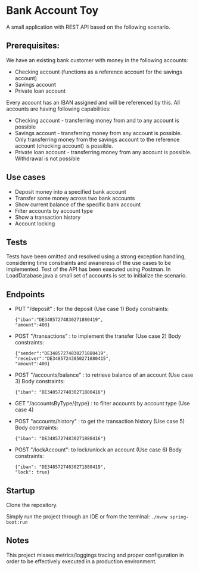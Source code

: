 # Bank Account Toy

A small application with REST API based on the following scenario.

## Prerequisites:
We have an existing bank customer with money in the following accounts:
- Checking account (functions as a reference account for the savings account)
- Savings account
- Private loan account

Every account has an IBAN assigned and will be referenced by this.
All accounts are having following capabilities:
- Checking account - transferring money from and to any account is possible
- Savings account - transferring money from any account is possible. Only transferring money from the savings account to the reference account (checking account) is possible.
- Private loan account - transferring money from any account is possible. Withdrawal is not
possible

## Use cases
- Deposit money into a specified bank account
- Transfer some money across two bank accounts
- Show current balance of the specific bank account
- Filter accounts by account type
- Show a transaction history
- Account locking

## Tests
Tests have been omitted and resolved using a strong exception handling, considering time constraints and awaneress of the use cases to be implemented. Test of the API has been executed using Postman. In LoadDatabase.java a small set of accounts is set to initialize the scenario.

## Endpoints

- PUT "/deposit" : for the deposit (Use case 1)
    Body constraints: 
    ```
    {"iban":"DE34857274830271880419",
    "amount":400}
    ```
- POST "/transactions" : to implement the transfer (Use case 2)
    Body constraints: 
    ```
    {"sender":"DE34857274830271880419",
    "receiver":"DE34857243850271880415",
    "amount":400}
    ```
- POST "/accounts/balance" : to retrieve balance of an account (Use case 3)
    Body constraints: 
    ```
    {"iban": "DE34857274830271880416"}
    ```
- GET "/accountsByType/{type} : to filter accounts by account type (Use case 4)

- POST "accounts/history" : to get the transaction history (Use case 5)
    Body constraints: 
    ```
    {"iban": "DE34857274830271880416"}
    ```
- POST "/lockAccount": to lock/unlock an account (Use case 6)
    Body constraints: 
    ```
    {"iban": "DE34857274830271880419", 
    "lock": true}
    ```

## Startup
Clone the repository.

Simply run the project through an IDE or from the terminal: ```./mvnw spring-boot:run```

## Notes
This project misses metrics/loggings tracing and proper configuration in order to be effectively executed in a production environment.